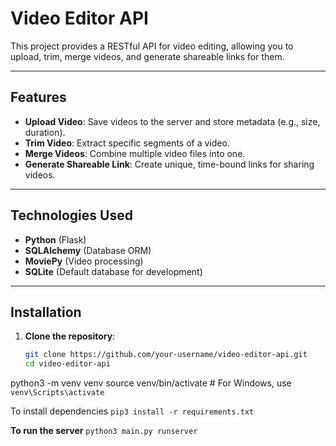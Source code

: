 # Video Editor API

This project provides a RESTful API for video editing, allowing you to upload, trim, merge videos, and generate shareable links for them.

---

## Features

- **Upload Video**: Save videos to the server and store metadata (e.g., size, duration).
- **Trim Video**: Extract specific segments of a video.
- **Merge Videos**: Combine multiple video files into one.
- **Generate Shareable Link**: Create unique, time-bound links for sharing videos.

---

## Technologies Used

- **Python** (Flask)
- **SQLAlchemy** (Database ORM)
- **MoviePy** (Video processing)
- **SQLite** (Default database for development)

---

## Installation

1. **Clone the repository**:
   ```bash
   git clone https://github.com/your-username/video-editor-api.git
   cd video-editor-api
   

python3 -m venv venv
source venv/bin/activate  # For Windows, use `venv\Scripts\activate`


To install dependencies
`pip3 install -r requirements.txt`


**To run the server**
`python3 main.py runserver`
